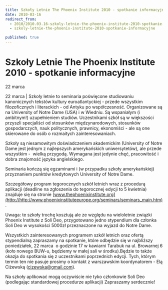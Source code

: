 ```yaml
---
title: Szkoły Letnie The Phoenix Institute 2010 - spotkanie informacyjne
date: 2010-03-16
redirect_from: 
  - 2010/2010.03.16-szkoly-letnie-the-phoenix-institute-2010-spotkanie-informacyjne
  - szkoly-letnie-the-phoenix-institute-2010-spotkanie-informacyjne

published: true
---
```




# Szkoły Letnie The Phoenix Institute 2010 - spotkanie informacyjne

<time>22 marca</time>

22 marca | 
Szkoły letnie to seminaria poświęcone studiowaniu kanonicznych tekstów kultury euroatlantyckiej - przede wszystkim filozoficznych i literackich - od Antyku po współczesność. Organizowane są na University of Notre Dame (USA) i w Wiedniu. Są wspaniałym (i ambitnym!) uzupełnieniem studiów. 
Uczestnikami szkół są w większości przyszli specjaliści od stosunków międzynarodowych, stosunków gospodarczych, nauk politycznych, prawnicy, ekonomiści - ale są one skierowane do osób o rozmaitych zainteresowaniach.

Szkoły są niesamowitym doświadczeniem akademickim (University of Notre Dame jest jednym z najlepszych amerykańskich uniwersytetów), ale przede wszystkim -&nbsp; wielką przygodą. Wymagana jest jedynie chęć, pracowitość i dobra znajomość języka angielskiego.

Seminaria kończą się egzaminami i (w przypadku szkoły amerykańskiej) 
przyznaniem punktów kredytowych University of Notre Dame.

Szczegółowy program tegorocznych szkół letnich wraz z procedurą aplikacji (deadline na zgłoszenia do tegorocznej edycji to 5 kwietnia) znajduje się na stronie [www.thephoenixinstitute.org](http://http://www.phoenixinstituteeurope.org/seminars/seminars_main.htm).

Uwaga: te szkoły trochę kosztują ale ze względu na wieloletnie związki Phoenix Institute z Soli Deo, przygotowano jedno stypendium dla członka Soli Deo w wysokości 5000zł przeznaczone na wyjazd do Notre Dame.

Wszystkich zainteresowanych programem szkół letnich oraz ofertą stypendialną zapraszamy na spotkanie, które odbędzie się w najbliższy poniedziałek, 22 marca&nbsp; o godzinie 17 w kawiarni Tarabuk na ul. Browarnej 6 (koło nowego BUW-u, będziemy w małej sali w środku).Będzie to także okazja do spotkania się z uczestnikami poprzednich 
edycji. Tych, którym termin ten nie pasuje prosimy o kontakt z warszawskim koordynatorem - Elą Ciżewską (cizewska@gmail.com).

Na szkoły aplikować mogą oczywiście nie tyko członkowie Soli Deo (podlegając standardowej procedurze aplikacji)
Zapraszamy serdecznie! 


<!--CONTENT FROM OLD SERVER (jos before 2013): 22 marca | 
Szkoły letnie to seminaria poświęcone studiowaniu kanonicznych tekstów kultury euroatlantyckiej - przede wszystkim filozoficznych i literackich - od Antyku po współczesność. Organizowane są na University of Notre Dame (USA) i w Wiedniu. Są wspaniałym (i ambitnym!) uzupełnieniem studiów. 
Uczestnikami szkół są w większości przyszli specjaliści od stosunków międzynarodowych, stosunków gospodarczych, nauk politycznych, prawnicy, ekonomiści - ale są one skierowane do osób o rozmaitych zainteresowaniach.

Szkoły są niesamowitym doświadczeniem akademickim (University of Notre Dame jest jednym z najlepszych amerykańskich uniwersytetów), ale przede wszystkim -&nbsp; wielką przygodą. Wymagana jest jedynie chęć, pracowitość i dobra znajomość języka angielskiego.

Seminaria kończą się egzaminami i (w przypadku szkoły amerykańskiej) przyznaniem punktów kredytowych University of Notre Dame.

Szczegółowy program tegorocznych szkół letnich wraz z procedurą aplikacji (deadline na zgłoszenia do tegorocznej edycji to 5 kwietnia) znajduje się na stronie [www.thephoenixinstitute.org](http://http://www.phoenixinstituteeurope.org/seminars/seminars_main.htm).

Uwaga: te szkoły trochę kosztują ale ze względu na wieloletnie związki Phoenix Institute z Soli Deo, przygotowano jedno stypendium dla członka Soli Deo w wysokości 5000zł przeznaczone na wyjazd do Notre Dame.

Wszystkich zainteresowanych programem szkół letnich oraz ofertą stypendialną zapraszamy na spotkanie, które odbędzie się w najbliższy poniedziałek, 22 marca&nbsp; o godzinie 17 w kawiarni Tarabuk na ul. Browarnej 6 (koło nowego BUW-u, będziemy w małej sali w środku).Będzie to także okazja do spotkania się z uczestnikami poprzednich edycji. Tych, którym termin ten nie pasuje prosimy o kontakt z warszawskim koordynatorem - Elą Ciżewską (cizewska@gmail.com).

Na szkoły aplikować mogą oczywiście nie tyko członkowie Soli Deo (podlegając standardowej procedurze aplikacji)
Zapraszamy serdecznie! 

-->

<!--{{json:{"created_date":"2010-03-16 10:30:57","publish_down":"0000-00-00 00:00:00","id":"894"}}}-->